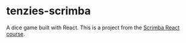 # tenzies-scrimba

A dice game built with React. This is a project from the [Scrimba React course](https://scrimba.com/learn/learnreact).
